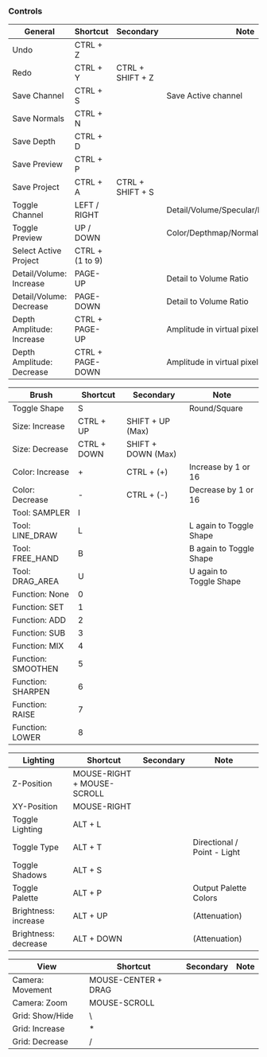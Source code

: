 
### Controls


| General                   | Shortcut         | Secondary        | Note                               |
|---------------------------|------------------|------------------|------------------------------------|
| Undo                      | CTRL + Z         |                  |                                    |
| Redo                      | CTRL + Y         | CTRL + SHIFT + Z |                                    |
| Save Channel              | CTRL + S         |                  | Save Active channel                |
| Save Normals              | CTRL + N         |                  |                                    |
| Save Depth                | CTRL + D         |                  |                                    |
| Save Preview              | CTRL + P         |                  |                                    |
| Save Project              | CTRL + A         | CTRL + SHIFT + S |                                    |
| Toggle Channel            | LEFT / RIGHT     |                  | Detail/Volume/Specular/Emissive    |
| Toggle Preview            | UP / DOWN        |                  | Color/Depthmap/Normalmap/Shadowmap |
| Select Active Project     | CTRL + (1 to 9)  |                  |                                    |
| Detail/Volume: Increase   | PAGE-UP          |                  | Detail to Volume Ratio             |
| Detail/Volume: Decrease   | PAGE-DOWN        |                  | Detail to Volume Ratio             |
| Depth Amplitude: Increase | CTRL + PAGE-UP   |                  | Amplitude in virtual pixels        |
| Depth Amplitude: Decrease | CTRL + PAGE-DOWN |                  | Amplitude in virtual pixels        |


| Brush              | Shortcut    | Secondary          | Note                    |
|--------------------|-------------|--------------------|-------------------------|
| Toggle Shape       | S           |                    | Round/Square            |
| Size: Increase     | CTRL + UP   | SHIFT + UP (Max)   |                         |
| Size: Decrease     | CTRL + DOWN | SHIFT + DOWN (Max) |                         |
| Color: Increase    | +           | CTRL + (+)         | Increase by 1 or 16     |
| Color: Decrease    | -           | CTRL + (-)         | Decrease by 1 or 16     |
| Tool: SAMPLER      | I           |                    |                         |
| Tool: LINE_DRAW    | L           |                    | L again to Toggle Shape |
| Tool: FREE_HAND    | B           |                    | B again to Toggle Shape |
| Tool: DRAG_AREA    | U           |                    | U again to Toggle Shape |
| Function: None     | 0           |                    |                         |
| Function: SET      | 1           |                    |                         |
| Function: ADD      | 2           |                    |                         |
| Function: SUB      | 3           |                    |                         |
| Function: MIX      | 4           |                    |                         |
| Function: SMOOTHEN | 5           |                    |                         |
| Function: SHARPEN  | 6           |                    |                         |
| Function: RAISE    | 7           |                    |                         |
| Function: LOWER    | 8           |                    |                         |


| Lighting             | Shortcut                   | Secondary | Note                        |
|----------------------|----------------------------|-----------|-----------------------------|
| Z-Position           | MOUSE-RIGHT + MOUSE-SCROLL |           |                             |
| XY-Position          | MOUSE-RIGHT                |           |                             |
| Toggle Lighting      | ALT + L                    |           |                             |
| Toggle Type          | ALT + T                    |           | Directional / Point - Light |
| Toggle Shadows       | ALT + S                    |           |                             |
| Toggle Palette       | ALT + P                    |           | Output Palette Colors       |
| Brightness: increase | ALT + UP                   |           | (Attenuation)               |
| Brightness: decrease | ALT + DOWN                 |           | (Attenuation)               |

| View             | Shortcut            | Secondary | Note |
|------------------|---------------------|-----------|------|
| Camera: Movement | MOUSE-CENTER + DRAG |           |      |
| Camera: Zoom     | MOUSE-SCROLL        |           |      |
| Grid: Show/Hide  | \                   |           |      |
| Grid: Increase   | *                   |           |      |
| Grid: Decrease   | /                   |           |      |
